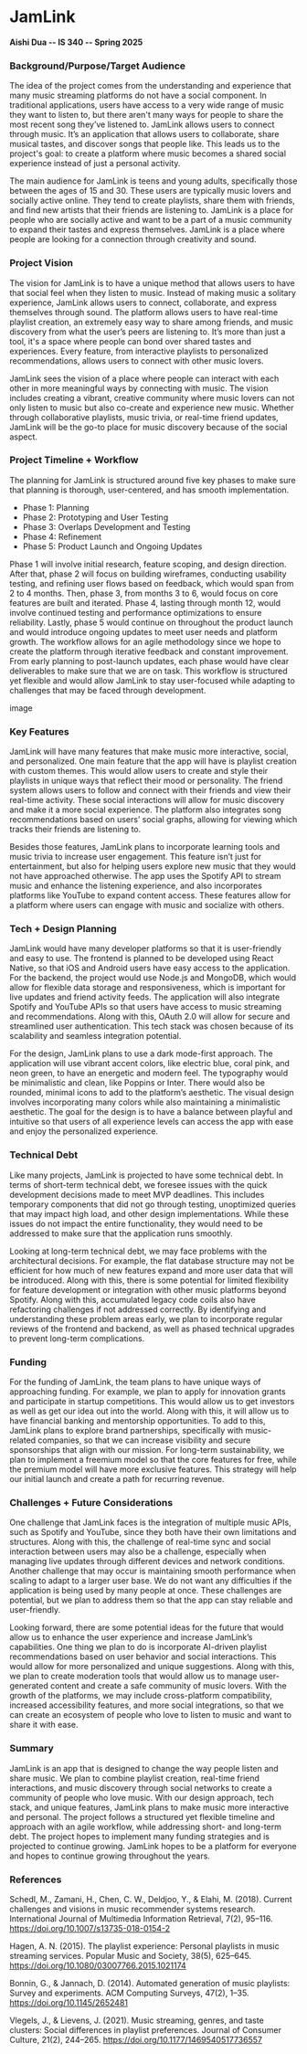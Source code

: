 # JamLink
**Aishi Dua -- IS 340 -- Spring 2025**

### Background/Purpose/Target Audience
The idea of the project comes from the understanding and experience that many music streaming platforms do not have a social component. In traditional applications, users have access to a very wide range of music they want to listen to, but there aren't many ways for people to share the most recent song they’ve listened to. JamLink allows users to connect through music. It’s an application that allows users to collaborate, share musical tastes, and discover songs that people like. This leads us to the project's goal: to create a platform where music becomes a shared social experience instead of just a personal activity. 

The main audience for JamLink is teens and young adults, specifically those between the ages of 15 and 30. These users are typically music lovers and socially active online. They tend to create playlists, share them with friends, and find new artists that their friends are listening to. JamLink is a place for people who are socially active and want to be a part of a music community to expand their tastes and express themselves. JamLink is a place where people are looking for a connection through creativity and sound. 

### Project Vision
The vision for JamLink is to have a unique method that allows users to have that social feel when they listen to music. Instead of making music a solitary experience, JamLink allows users to connect, collaborate, and express themselves through sound. The platform allows users to have real-time playlist creation, an extremely easy way to share among friends, and music discovery from what the user’s peers are listening to. It’s more than just a tool, it's a space where people can bond over shared tastes and experiences. Every feature, from interactive playlists to personalized recommendations, allows users to connect with other music lovers. 

JamLink sees the vision of a place where people can interact with each other in more meaningful ways by connecting with music. The vision includes creating a vibrant, creative community where music lovers can not only listen to music but also co-create and experience new music. Whether through collaborative playlists, music trivia, or real-time friend updates, JamLink will be the go-to place for music discovery because of the social aspect. 

### Project Timeline + Workflow
The planning for JamLink is structured around five key phases to make sure that planning is thorough, user-centered, and has smooth implementation.
 - Phase 1: Planning
 - Phase 2: Prototyping and User Testing
 - Phase 3: Overlaps Development and Testing
 - Phase 4: Refinement
 - Phase 5: Product Launch and Ongoing Updates

Phase 1 will involve initial research, feature scoping, and design direction. After that, phase 2 will focus on building wireframes, conducting usability testing, and refining user flows based on feedback, which would span from 2 to 4 months. Then, phase 3, from months 3 to 6, would focus on core features are built and iterated. Phase 4, lasting through month 12, would involve continued testing and performance optimizations to ensure reliability. Lastly, phase 5 would continue on throughout the product launch and would introduce ongoing updates to meet user needs and platform growth. The workflow allows for an agile methodology since we hope to create the platform through iterative feedback and constant improvement. From early planning to post-launch updates, each phase would have clear deliverables to make sure that we are on task. This workflow is structured yet flexible and would allow JamLink to stay user-focused while adapting to challenges that may be faced through development.

image

### Key Features
JamLink will have many features that make music more interactive, social, and personalized. One main feature that the app will have is playlist creation with custom themes. This would allow users to create and style their playlists in unique ways that reflect their mood or personality. The friend system allows users to follow and connect with their friends and view their real-time activity. These social interactions will allow for music discovery and make it a more social experience. The platform also integrates song recommendations based on users’ social graphs, allowing for viewing which tracks their friends are listening to. 

Besides those features, JamLink plans to incorporate learning tools and music trivia to increase user engagement. This feature isn’t just for entertainment, but also for helping users explore new music that they would not have approached otherwise. The app uses the Spotify API to stream music and enhance the listening experience, and also incorporates platforms like YouTube to expand content access. These features allow for a platform where users can engage with music and socialize with others. 

### Tech + Design Planning
JamLink would have many developer platforms so that it is user-friendly and easy to use. The frontend is planned to be developed using React Native, so that iOS and Android users have easy access to the application. For the backend, the project would use Node.js and MongoDB, which would allow for flexible data storage and responsiveness, which is important for live updates and friend activity feeds. The application will also integrate Spotify and YouTube APIs so that users have access to music streaming and recommendations. Along with this, OAuth 2.0 will allow for secure and streamlined user authentication. This tech stack was chosen because of its scalability and seamless integration potential. 

For the design, JamLink plans to use a dark mode-first approach. The application will use vibrant accent colors, like electric blue, coral pink, and neon green, to have an energetic and modern feel. The typography would be minimalistic and clean, like Poppins or Inter. There would also be rounded, minimal icons to add to the platform’s aesthetic. The visual design involves incorporating many colors while also maintaining a minimalistic aesthetic. The goal for the design is to have a balance between playful and intuitive so that users of all experience levels can access the app with ease and enjoy the personalized experience. 

### Technical Debt
Like many projects, JamLink is projected to have some technical debt. In terms of short-term technical debt, we foresee issues with the quick development decisions made to meet MVP deadlines. This includes temporary components that did not go through testing, unoptimized queries that may impact high load, and other design implementations. While these issues do not impact the entire functionality, they would need to be addressed to make sure that the application runs smoothly. 

Looking at long-term technical debt, we may face problems with the architectural decisions. For example, the flat database structure may not be efficient for how much of new features expand and more user data that will be introduced. Along with this, there is some potential for limited flexibility for feature development or integration with other music platforms beyond Spotify. Along with this, accumulated legacy code coils also have refactoring challenges if not addressed correctly. By identifying and understanding these problem areas early, we plan to incorporate regular reviews of the frontend and backend, as well as phased technical upgrades to prevent long-term complications. 

### Funding
For the funding of JamLink, the team plans to have unique ways of approaching funding. For example, we plan to apply for innovation grants and participate in startup competitions. This would allow us to get investors as well as get our idea out into the world. Along with this, it will allow us to have financial banking and mentorship opportunities. To add to this, JamLink plans to explore brand partnerships, specifically with music-related companies, so that we can increase visibility and secure sponsorships that align with our mission. For long-term sustainability, we plan to implement a freemium model so that the core features for free, while the premium model will have more exclusive features. This strategy will help our initial launch and create a path for recurring revenue. 

### Challenges + Future Considerations
One challenge that JamLink faces is the integration of multiple music APIs, such as Spotify and YouTube, since they both have their own limitations and structures. Along with this, the challenge of real-time sync and social interaction between users may also be a challenge, especially when managing live updates through different devices and network conditions. Another challenge that may occur is maintaining smooth performance when scaling to adapt to a larger user base. We do not want any difficulties if the application is being used by many people at once. These challenges are potential, but we plan to address them so that the app can stay reliable and user-friendly. 

Looking forward, there are some potential ideas for the future that would allow us to enhance the user experience and increase JamLink’s capabilities. One thing we plan to do is incorporate AI-driven playlist recommendations based on user behavior and social interactions. This would allow for more personalized and unique suggestions. Along with this, we plan to create moderation tools that would allow us to manage user-generated content and create a safe community of music lovers. With the growth of the platforms, we may include cross-platform compatibility, increased accessibility features, and more social integrations, so that we can create an ecosystem of people who love to listen to music and want to share it with ease. 

### Summary 
JamLink is an app that is designed to change the way people listen and share music. We plan to combine playlist creation, real-time friend interactions, and music discovery through social networks to create a community of people who love music. With our design approach, tech stack, and unique features, JamLink plans to make music more interactive and personal. The project follows a structured yet flexible timeline and approach with an agile workflow, while addressing short- and long-term debt. The project hopes to implement many funding strategies and is projected to continue growing. JamLink hopes to be a platform for everyone and hopes to continue growing throughout the years.

### References
Schedl, M., Zamani, H., Chen, C. W., Deldjoo, Y., & Elahi, M. (2018). Current challenges and visions in music recommender systems research. International Journal of Multimedia Information Retrieval, 7(2), 95–116. https://doi.org/10.1007/s13735-018-0154-2

Hagen, A. N. (2015). The playlist experience: Personal playlists in music streaming services. Popular Music and Society, 38(5), 625–645. https://doi.org/10.1080/03007766.2015.1021174

Bonnin, G., & Jannach, D. (2014). Automated generation of music playlists: Survey and experiments. ACM Computing Surveys, 47(2), 1–35. https://doi.org/10.1145/2652481

Vlegels, J., & Lievens, J. (2021). Music streaming, genres, and taste clusters: Social differences in playlist preferences. Journal of Consumer Culture, 21(2), 244–265. https://doi.org/10.1177/1469540517736557
